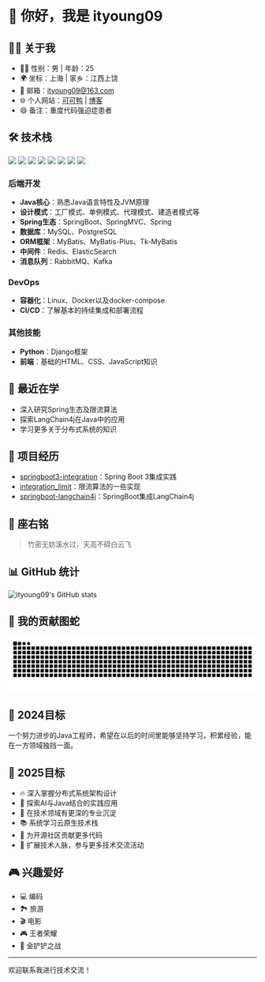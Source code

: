 # 👋 你好，我是 ityoung09

## 👨‍💻 关于我

- 🧑‍🎓 性别：男 | 年龄：25
- 🌍 坐标：上海 | 家乡：江西上饶
- 📧 邮箱：ityoung09@163.com
- 🌐 个人网站：[可可鸭](https://kedaya.us) | [博客](https://blog.kedaya.us)
- 😄 备注：重度代码强迫症患者

## 🛠️ 技术栈

<img src="https://img.shields.io/badge/Java-ED8B00?style=for-the-badge&logo=java&logoColor=white" /> <img src="https://img.shields.io/badge/Spring-6DB33F?style=for-the-badge&logo=spring&logoColor=white" /> <img src="https://img.shields.io/badge/Spring_Boot-F2F4F9?style=for-the-badge&logo=spring-boot" /> <img src="https://img.shields.io/badge/MySQL-005C84?style=for-the-badge&logo=mysql&logoColor=white" /> <img src="https://img.shields.io/badge/PostgreSQL-316192?style=for-the-badge&logo=postgresql&logoColor=white" /> <img src="https://img.shields.io/badge/redis-%23DD0031.svg?&style=for-the-badge&logo=redis&logoColor=white" /> <img src="https://img.shields.io/badge/Docker-2CA5E0?style=for-the-badge&logo=docker&logoColor=white" /> <img src="https://img.shields.io/badge/Python-FFD43B?style=for-the-badge&logo=python&logoColor=blue" />

### 后端开发
- **Java核心**：熟悉Java语言特性及JVM原理
- **设计模式**：工厂模式、单例模式、代理模式、建造者模式等
- **Spring生态**：SpringBoot、SpringMVC、Spring
- **数据库**：MySQL、PostgreSQL
- **ORM框架**：MyBatis、MyBatis-Plus、Tk-MyBatis
- **中间件**：Redis、ElasticSearch
- **消息队列**：RabbitMQ、Kafka

### DevOps
- **容器化**：Linux、Docker以及docker-compose
- **CI/CD**：了解基本的持续集成和部署流程

### 其他技能
- **Python**：Django框架
- **前端**：基础的HTML、CSS、JavaScript知识

## 🌱 最近在学

- 深入研究Spring生态及限流算法
- 探索LangChain4j在Java中的应用
- 学习更多关于分布式系统的知识

## 🚀 项目经历

- [springboot3-integration](https://github.com/ityoung09/springboot3-integration)：Spring Boot 3集成实践
- [integration_limit](https://github.com/ityoung09/integration_limit)：限流算法的一些实现
- [springboot-langchain4j](https://github.com/ityoung09/springboot-langchain4j)：SpringBoot集成LangChain4j

## 📖 座右铭

> 竹密无妨溪水过，天高不碍白云飞

## 📊 GitHub 统计

![ityoung09's GitHub stats](https://github-readme-stats.vercel.app/api?username=ityoung09&show_icons=true&theme=radical)

## 🐍 我的贡献图蛇

<picture>
  <source media="(prefers-color-scheme: dark)" srcset="https://raw.githubusercontent.com/ityoung09/ityoung09/output/github-contribution-grid-snake-dark.svg">
  <source media="(prefers-color-scheme: light)" srcset="https://raw.githubusercontent.com/ityoung09/ityoung09/output/github-contribution-grid-snake.svg">
  <img alt="github-snake" src="https://raw.githubusercontent.com/ityoung09/ityoung09/output/github-contribution-grid-snake.svg">
</picture>

## 🎯 2024目标

一个努力进步的Java工程师，希望在以后的时间里能够坚持学习，积累经验，能在一方领域独挡一面。

## 🚀 2025目标

- 🔥 深入掌握分布式系统架构设计
- 🧠 探索AI与Java结合的实践应用
- 💼 在技术领域有更深的专业沉淀
- 📚 系统学习云原生技术栈
- 🌟 为开源社区贡献更多代码
- 👥 扩展技术人脉，参与更多技术交流活动

## 🎮 兴趣爱好

- 💻 编码
- 🏞️ 旅游
- 🎬 电影
- 🎮 王者荣耀
- 🎲 金铲铲之战

---

欢迎联系我进行技术交流！
